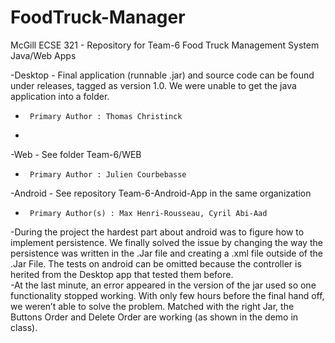 # FoodTruck-Manager
McGill ECSE 321 - Repository for Team-6 Food Truck Management System Java/Web Apps

-Desktop - Final application (runnable .jar) and source code can be found under releases, tagged as version 1.0. We were unable to get the java application into a folder.		
 -		Primary Author : Thomas Christinck
 -		
 -Web - See folder Team-6/WEB		
 -		Primary Author : Julien Courbebasse
 
 -Android - See repository Team-6-Android-App in the same organization		
 -		Primary Author(s) : Max Henri-Rousseau, Cyril Abi-Aad
 
 -During the project the hardest part about android was to figure how to implement persistence. We finally solved the issue by changing the way the persistence was written in the .Jar file and creating a .xml file outside of the .Jar File. The tests on android can be omitted because the controller is herited from the Desktop app that tested them before. 		
 -At the last minute, an error appeared in the version of the jar used so one functionality stopped working. With only few hours before the final hand off, we weren’t able to solve the problem. Matched with the right Jar, the Buttons Order and Delete Order are working (as shown in the demo in class).
